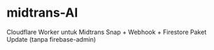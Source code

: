 # midtrans-AI
Cloudflare Worker untuk Midtrans Snap + Webhook + Firestore Paket Update (tanpa firebase-admin)
